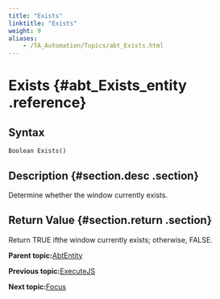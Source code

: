 ```yaml
--- 
title: "Exists"
linktitle: "Exists"
weight: 9
aliases: 
    - /TA_Automation/Topics/abt_Exists.html
---
```

# Exists {#abt_Exists_entity .reference}

## Syntax

`Boolean Exists()`

## Description {#section.desc .section}

Determine whether the window currently exists.

## Return Value {#section.return .section}

Return TRUE ifthe window currently exists; otherwise, FALSE.

**Parent topic:**[AbtEntity](../../TA_Automation/Topics/abt_AbtEntity.html)

**Previous topic:**[ExecuteJS](../../TA_Automation/Topics/abt_ExecuteJS.html)

**Next topic:**[Focus](../../TA_Automation/Topics/abt_Focus.html)

